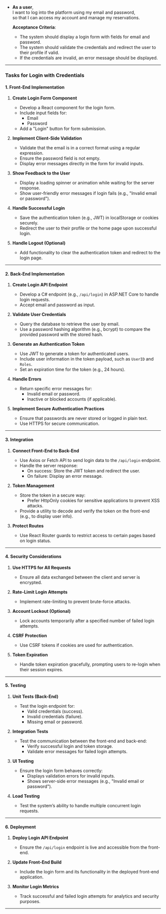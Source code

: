  
- **As a user**,  
    I want to log into the platform using my email and password,  
    so that I can access my account and manage my reservations.  
    
    **Acceptance Criteria**:
    - The system should display a login form with fields for email and password.
    - The system should validate the credentials and redirect the user to their profile if valid.
    - If the credentials are invalid, an error message should be displayed.
    
---

### **Tasks for Login with Credentials**

#### **1. Front-End Implementation**

1. **Create Login Form Component**
    
    - Develop a React component for the login form.
    - Include input fields for:
        - Email
        - Password
    - Add a "Login" button for form submission.
2. **Implement Client-Side Validation**
    
    - Validate that the email is in a correct format using a regular expression.
    - Ensure the password field is not empty.
    - Display error messages directly in the form for invalid inputs.
3. **Show Feedback to the User**
    
    - Display a loading spinner or animation while waiting for the server response.
    - Show user-friendly error messages if login fails (e.g., "Invalid email or password").
4. **Handle Successful Login**
    
    - Save the authentication token (e.g., JWT) in localStorage or cookies securely.
    - Redirect the user to their profile or the home page upon successful login.
5. **Handle Logout (Optional)**
    
    - Add functionality to clear the authentication token and redirect to the login page.

---

#### **2. Back-End Implementation**

1. **Create Login API Endpoint**
    
    - Develop a C# endpoint (e.g., `/api/login`) in ASP.NET Core to handle login requests.
    - Accept email and password as input.
2. **Validate User Credentials**
    
    - Query the database to retrieve the user by email.
    - Use a password hashing algorithm (e.g., bcrypt) to compare the provided password with the stored hash.
3. **Generate an Authentication Token**
    
    - Use JWT to generate a token for authenticated users.
    - Include user information in the token payload, such as `UserID` and `Roles`.
    - Set an expiration time for the token (e.g., 24 hours).
4. **Handle Errors**
    
    - Return specific error messages for:
        - Invalid email or password.
        - Inactive or blocked accounts (if applicable).
5. **Implement Secure Authentication Practices**
    
    - Ensure that passwords are never stored or logged in plain text.
    - Use HTTPS for secure communication.

---

#### **3. Integration**

1. **Connect Front-End to Back-End**
    
    - Use Axios or Fetch API to send login data to the `/api/login` endpoint.
    - Handle the server response:
        - On success: Store the JWT token and redirect the user.
        - On failure: Display an error message.
2. **Token Management**
    
    - Store the token in a secure way:
        - Prefer HttpOnly cookies for sensitive applications to prevent XSS attacks.
    - Provide a utility to decode and verify the token on the front-end (e.g., to display user info).
3. **Protect Routes**
    
    - Use React Router guards to restrict access to certain pages based on login status.

---

#### **4. Security Considerations**

1. **Use HTTPS for All Requests**
    
    - Ensure all data exchanged between the client and server is encrypted.
2. **Rate-Limit Login Attempts**
    
    - Implement rate-limiting to prevent brute-force attacks.
3. **Account Lockout (Optional)**
    
    - Lock accounts temporarily after a specified number of failed login attempts.
4. **CSRF Protection**
    
    - Use CSRF tokens if cookies are used for authentication.
5. **Token Expiration**
    
    - Handle token expiration gracefully, prompting users to re-login when their session expires.

---

#### **5. Testing**

1. **Unit Tests (Back-End)**
    
    - Test the login endpoint for:
        - Valid credentials (success).
        - Invalid credentials (failure).
        - Missing email or password.
2. **Integration Tests**
    
    - Test the communication between the front-end and back-end:
        - Verify successful login and token storage.
        - Validate error messages for failed login attempts.
3. **UI Testing**
    
    - Ensure the login form behaves correctly:
        - Displays validation errors for invalid inputs.
        - Shows server-side error messages (e.g., "Invalid email or password").
4. **Load Testing**
    
    - Test the system’s ability to handle multiple concurrent login requests.

---

#### **6. Deployment**

1. **Deploy Login API Endpoint**
    
    - Ensure the `/api/login` endpoint is live and accessible from the front-end.
2. **Update Front-End Build**
    
    - Include the login form and its functionality in the deployed front-end application.
3. **Monitor Login Metrics**
    
    - Track successful and failed login attempts for analytics and security purposes.

---
